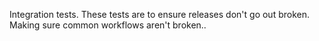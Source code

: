 Integration tests. These tests are to ensure releases don't go out broken. Making sure common workflows aren't broken..